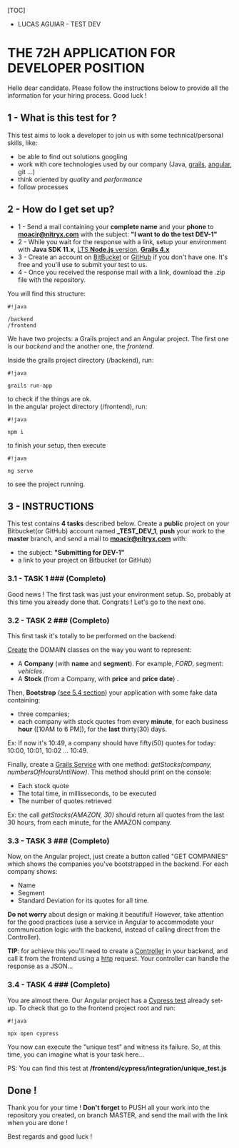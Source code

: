 [TOC]

- LUCAS AGUIAR - TEST DEV

# THE 72H APPLICATION FOR DEVELOPER POSITION #

Hello dear candidate. Please follow the instructions below to provide all the information for your hiring process. Good luck !  

## **1 -  What is this test for ?** ## 

This test aims to look a developer to join us with some technical/personal skills, like: 
 
*  be able to find out solutions googling     
*  work with core technologies used by our company (Java, [grails](https://docs.grails.org/4.0.1/guide/index.html), [angular](https://angular.io/), git ...)  
*  think oriented by *quality* and *performance*  
*  follow processes   

## **2 -  How do I get set up?** ## 

*  1 - Send a mail containing your **complete name** and your **phone** to **moacir@nitryx.com** with the subject: **"I want to do the test DEV-1"**
*  2 - While you wait for the response with a link, setup your environment with **Java SDK 11.x**, [LTS **Node.js** version](https://nodejs.org/en/download/), **[Grails 4.x](https://grails.org/download.html)**   
*  3 - Create an account on [BitBucket](https://bitbucket.org/) or [GitHub](https://github.com/) if you don't have one. It's free and you'll use to submit your test to us.
*  4 - Once you received the response mail with a link, download the .zip file with the repository. 
 
  
You will find this structure:


```
#!java

/backend  
/frontend  
```
We have two projects: a Grails project and an Angular project. The first one is our *backend* and the another one, the *frontend*.

Inside the grails project directory (/backend), run:

```
#!java

grails run-app
```
to check if the things are ok.  
In the angular project directory (/frontend), run:

```
#!java

npm i
```
to finish your setup, then execute

```
#!java

ng serve
```
 to see the project running.


## **3 - INSTRUCTIONS** ##

This test contains **4 tasks** described below. Create a **public** project on your Bitbucket(or GitHub) account named **<your name>_TEST_DEV_1**, **push** your work to the **master** branch, and send a mail to **moacir@nitryx.com** with:

*  the subject: **"Submitting for DEV-1"**
*  a link to your project on Bitbucket (or GitHub)

### **3.1 - TASK 1** ### (Completo)

Good news ! The first task was just your environment setup. So, probably at this time you already done that. Congrats ! Let's go to the next one.

### **3.2 - TASK 2** ### (Completo)

This first task it's totally to be performed on the backend:

[Create](https://docs.grails.org/4.0.1/ref/Command%20Line/create-domain-class.html) the DOMAIN classes on the way you want to represent:  

*  A **Company** (with **name** and **segment**). For example, *FORD*, segment: *vehicles*.
*  A **Stock** (from a Company, with **price** and **price date**) . 

Then, **Bootstrap** ([see 5.4 section](https://guides.grails.org/creating-your-first-grails-app/guide/index.html)) your application with some fake data containing:  

*  three companies;  
*  each company with stock quotes from every **minute**, for each business **hour** ([10AM to 6 PM]), for the **last** thirty(30) days.

Ex: If now it's 10:49, a company should have fifty(50) quotes for today: 10:00, 10:01, 10:02 ... 10:49.

Finally, create a [Grails Service](https://docs.grails.org/4.0.1/ref/Command%20Line/create-service.html) with one method: *getStocks(company, numbersOfHoursUntilNow)*. This method should print on the console:  

*  Each stock quote
*  The total time, in millisseconds, to be executed
*  The number of quotes retrieved

Ex: the call *getStocks(AMAZON, 30)* should return all quotes from the last 30 hours, from each minute, for the AMAZON company.

### **3.3 - TASK 3** ### (Completo)

Now, on the Angular project, just create a button called "GET COMPANIES" which shows the companies you've bootstrapped in the backend. For each company shows:  

*  Name
*  Segment
*  Standard Deviation for its quotes for all time.

**Do not worry** about design or making it beautiful! However, take attention for the good practices (use a service in Angular to accommodate your communication logic with the backend, instead of calling direct from the Controller).

**TIP**: for achieve this you'll need to create a [Controller](https://docs.grails.org/4.0.1/guide/theWebLayer.html#controllers) in your backend, and call it from the frontend using a [http](https://angular.io/guide/http) request. Your controller can handle the response as a JSON...

### **3.4 - TASK 4** ### (Completo)

You are almost there. Our Angular project has a [Cypress test](https://docs.cypress.io/guides/core-concepts/introduction-to-cypress.html) already set-up. To check that go to the frontend project root and run:


```
#!java

npx open cypress
```
You now can execute the "unique test" and witness its failure.
So, at this time, you can imagine what is your task here...

PS: You can find this test at **/frontend/cypress/integration/unique_test.js**



## **Done !** ##
Thank you for your time !
**Don't forget** to PUSH all your work into the repository you created, on branch MASTER, and send the mail with the link when you are done !

Best regards and good luck !
